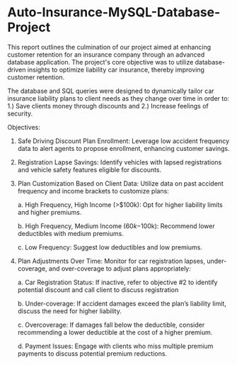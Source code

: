 # Auto-Insurance-MySQL-Database-Project

This report outlines the culmination of our project aimed at enhancing customer retention for an insurance company through an advanced database application. The project's core objective was to utilize database-driven insights to optimize liability car insurance, thereby improving customer retention.

The database and SQL queries were designed to dynamically tailor car insurance liability plans to client needs as they change over time in order to:
1.)	Save clients money through discounts and
2.)	Increase feelings of security.

Objectives:
1.	Safe Driving Discount Plan Enrollment: Leverage low accident frequency data to alert agents to propose enrollment, enhancing customer savings.
2.	Registration Lapse Savings: Identify vehicles with lapsed registrations and vehicle safety features eligible for discounts.
3.	Plan Customization Based on Client Data: Utilize data on past accident frequency and income brackets to customize plans:

      a.	High Frequency, High Income (>$100k): Opt for higher liability limits and higher premiums.
  
      b.	High Frequency, Medium Income ($60k-$100k): Recommend lower deductibles with medium premiums.
  
      c.	Low Frequency: Suggest low deductibles and low premiums.
  
5.	Plan Adjustments Over Time: Monitor for car registration lapses, under-coverage, and over-coverage to adjust plans appropriately:
  
      a.	Car Registration Status: If inactive, refer to objective #2 to identify potential discount and call client to discuss registration
  
      b.	Under-coverage: If accident damages exceed the plan’s liability limit, discuss the need for higher liability.
  
      c.	Overcoverage: If damages fall below the deductible, consider recommending a lower deductible at the cost of a higher premium.
  
      d.	Payment Issues: Engage with clients who miss multiple premium payments to discuss potential premium reductions.

